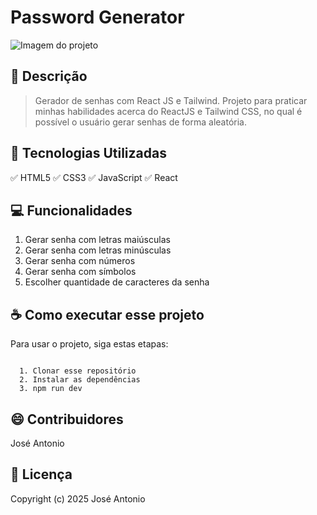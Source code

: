 # Password Generator

<img src="imagem.png" alt="Imagem do projeto">

## 📝 Descrição

> Gerador de senhas com React JS e Tailwind. Projeto para praticar minhas habilidades acerca do ReactJS e Tailwind CSS, no qual é possível o usuário gerar senhas de forma aleatória. 

## 🚀 Tecnologias Utilizadas

  ✅ HTML5
  ✅ CSS3
  ✅ JavaScript
  ✅ React

## 💻 Funcionalidades

  1. Gerar senha com letras maiúsculas
  2. Gerar senha com letras minúsculas
  3. Gerar senha com números
  4. Gerar senha com símbolos
  5. Escolher quantidade de caracteres da senha

## ☕ Como executar esse projeto

Para usar o projeto, siga estas etapas:

```

  1. Clonar esse repositório
  2. Instalar as dependências
  3. npm run dev

```

## 😄 Contribuidores

José Antonio

## 📝 Licença

Copyright (c) 2025 José Antonio
